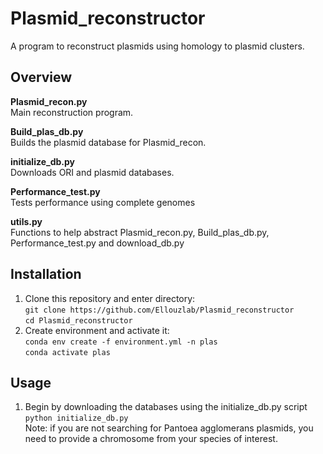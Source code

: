 # Plasmid_reconstructor
A program to reconstruct plasmids using homology to plasmid clusters.

## Overview

**Plasmid_recon.py**  
Main reconstruction program.

**Build_plas_db.py**  
Builds the plasmid database for Plasmid_recon.

**initialize_db.py**  
Downloads ORI and plasmid databases.

**Performance_test.py**  
Tests performance using complete genomes

**utils.py**  
Functions to help abstract Plasmid_recon.py, Build_plas_db.py, Performance_test.py and download_db.py

## Installation

1. Clone this repository and enter directory:    
`git clone https://github.com/Ellouzlab/Plasmid_reconstructor`    
`cd Plasmid_reconstructor`
2. Create environment and activate it:    
`conda env create -f environment.yml -n plas`    
`conda activate plas`    

## Usage    
1. Begin by downloading the databases using the initialize_db.py script    
`python initialize_db.py`    
Note: if you are not searching for Pantoea agglomerans plasmids, you need to provide a chromosome from your species of interest.


